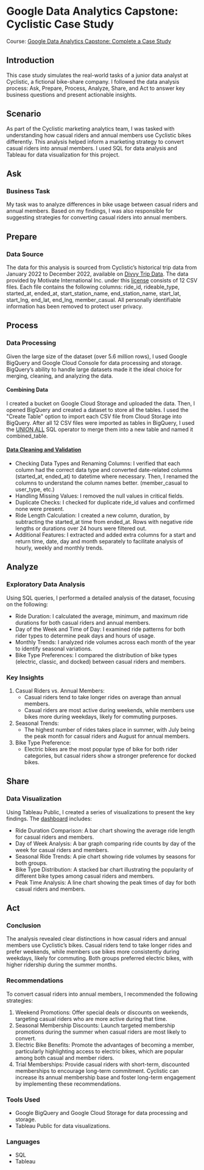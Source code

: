 # Google Data Analytics Capstone: Cyclistic Case Study
Course: [Google Data Analytics Capstone: Complete a Case Study](https://www.coursera.org/learn/google-data-analytics-capstone)
## Introduction
This case study simulates the real-world tasks of a junior data analyst at Cyclistic, a fictional bike-share company. I followed the data analysis process: Ask, Prepare, Process, Analyze, Share, and Act to answer key business questions and present actionable insights.
## Scenario
As part of the Cyclistic marketing analytics team, I was tasked with understanding how casual riders and annual members use Cyclistic bikes differently. This analysis helped inform a marketing strategy to convert casual riders into annual members. I used SQL for data analysis and Tableau for data visualization for this project.
## Ask
### Business Task
My task was to analyze differences in bike usage between casual riders and annual members. Based on my findings, I was also responsible for suggesting strategies for converting casual riders into annual members.
## Prepare
### Data Source
The data for this analysis is sourced from Cyclistic’s historical trip data from January 2022 to December 2022, available on [Divvy Trip Data](https://divvy-tripdata.s3.amazonaws.com/index.html). The data provided by Motivate International Inc. under this [license](https://divvybikes.com/data-license-agreement) consists of 12 CSV files. Each file contains the following columns: ride_id, rideable_type, started_at, ended_at, start_station_name, end_station_name, start_lat, start_lng, end_lat, end_lng, member_casual. All personally identifiable information has been removed to protect user privacy.
## Process
### Data Processing
Given the large size of the dataset (over 5.6 million rows), I used Google BigQuery and Google Cloud Console for data processing and storage. BigQuery’s ability to handle large datasets made it the ideal choice for merging, cleaning, and analyzing the data.
#### Combining Data
I created a bucket on Google Cloud Storage and uploaded the data. Then, I opened BigQuery and created a dataset to store all the tables. I used the "Create Table" option to import each CSV file from Cloud Storage into BigQuery. After all 12 CSV files were imported as tables in BigQuery, I used the [UNION ALL]((https://github.com/FatemaPromi/Cyclistic-Case-Study/blob/501d4d12ae299e51fd66a7b13d5733c1f6519f9f/Data%20Combining.sql)) SQL operator to merge them into a new table and named it combined_table. 
#### [Data Cleaning and Validation](https://github.com/FatemaPromi/Cyclistic-Case-Study/blob/130886767b2cf7b0770e55914ec1a63dc122474c/Data%20Processing.sql)
* Checking Data Types and Renaming Columns: I verified that each column had the correct data type and converted date-related columns (started_at, ended_at) to datetime where necessary. Then, I renamed the columns to understand the column names better. (member_casual to user_type, etc.)
* Handling Missing Values: I removed the null values in critical fields.
* Duplicate Checks: I checked for duplicate ride_id values and confirmed none were present.
* Ride Length Calculation: I created a new column, duration, by subtracting the started_at time from ended_at. Rows with negative ride lengths or durations over 24 hours were filtered out.
* Additional Features: I extracted and added extra columns for a start and return time, date, day and month separately to facilitate analysis of hourly, weekly and monthly trends.
## Analyze
### Exploratory Data Analysis
Using SQL queries, I performed a detailed analysis of the dataset, focusing on the following:
* Ride Duration: I calculated the average, minimum, and maximum ride durations for both casual riders and annual members.
* Day of the Week and Time of Day: I examined ride patterns for both rider types to determine peak days and hours of usage.
* Monthly Trends: I analyzed ride volumes across each month of the year to identify seasonal variations.
* Bike Type Preferences: I compared the distribution of bike types (electric, classic, and docked) between casual riders and members.
### Key Insights
1. Casual Riders vs. Annual Members:
   * Casual riders tend to take longer rides on average than annual members.
   * Casual riders are most active during weekends, while members use bikes more during weekdays, likely for commuting purposes.
2. Seasonal Trends:
   * The highest number of rides takes place in summer, with July being the peak month for casual riders and August for annual members.
3. Bike Type Preference:
   * Electric bikes are the most popular type of bike for both rider categories, but casual riders show a stronger preference for docked bikes.
## Share
### Data Visualization
Using Tableau Public, I created a series of visualizations to present the key findings. The [dashboard](https://public.tableau.com/views/Cyclistic_17282524909430/Dashboard1?:language=en-US&:sid=&:redirect=auth&:display_count=n&:origin=viz_share_link) includes:
  * Ride Duration Comparison: A bar chart showing the average ride length for casual riders and members.
  * Day of Week Analysis: A bar graph comparing ride counts by day of the week for casual riders and members.
  * Seasonal Ride Trends: A pie chart showing ride volumes by seasons for both groups.
  * Bike Type Distribution: A stacked bar chart illustrating the popularity of different bike types among casual riders and members.
  * Peak Time Analysis: A line chart showing the peak times of day for both casual riders and members.
## Act
### Conclusion
The analysis revealed clear distinctions in how casual riders and annual members use Cyclistic’s bikes. Casual riders tend to take longer rides and prefer weekends, while members use bikes more consistently during weekdays, likely for commuting. Both groups preferred electric bikes, with higher ridership during the summer months.
### Recommendations
To convert casual riders into annual members, I recommended the following strategies:
  1. Weekend Promotions: Offer special deals or discounts on weekends, targeting casual riders who are more active during that time.
  2. Seasonal Membership Discounts: Launch targeted membership promotions during the summer when casual riders are most likely to convert.
  3. Electric Bike Benefits: Promote the advantages of becoming a member, particularly highlighting access to electric bikes, which are popular among both casual and member riders.
  4. Trial Memberships: Provide casual riders with short-term, discounted memberships to encourage long-term commitment.
Cyclistic can increase its annual membership base and foster long-term engagement by implementing these recommendations.
### Tools Used
* Google BigQuery and Google Cloud Storage for data processing and storage.
* Tableau Public for data visualizations.
### Languages
* SQL
* Tableau






